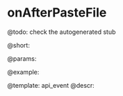 onAfterPasteFile
=============

@todo:
	check the autogenerated stub

@short:
	

@params:

@example:


@template:	api_event
@descr:

